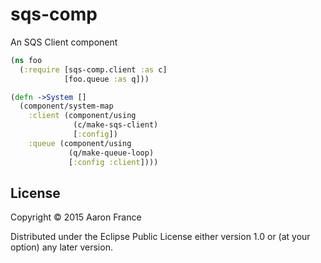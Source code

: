 # sqs-comp

An SQS Client component

```clojure
(ns foo
  (:require [sqs-comp.client :as c]
            [foo.queue :as q]))

(defn ->System []
  (component/system-map
    :client (component/using
              (c/make-sqs-client)
              [:config])
    :queue (component/using
             (q/make-queue-loop)
             [:config :client])))
```

## License

Copyright © 2015 Aaron France

Distributed under the Eclipse Public License either version 1.0 or (at
your option) any later version.
